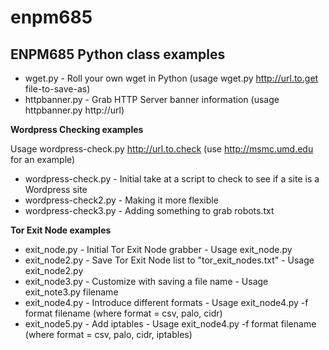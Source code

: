 # enpm685
## ENPM685 Python class examples

* wget.py - Roll your own wget in Python (usage wget.py http://url.to.get file-to-save-as)
* httpbanner.py - Grab HTTP Server banner information (usage httpbanner.py http://url)

**Wordpress Checking examples**

Usage wordpress-check.py http://url.to.check (use http://msmc.umd.edu for an example)

* wordpress-check.py - Initial take at a script to check to see if a site is a Wordpress site
* wordpress-check2.py - Making it more flexible
* wordpress-check3.py - Adding something to grab robots.txt

**Tor Exit Node examples** 

* exit_node.py - Initial Tor Exit Node grabber - Usage exit_node.py
* exit_node2.py - Save Tor Exit Node list to "tor_exit_nodes.txt" - Usage exit_node2.py
* exit_node3.py - Customize with saving a file name - Usage exit_note3.py filename
* exit_node4.py - Introduce different formats - Usage exit_node4.py -f format filename (where format = csv, palo, cidr)
* exit_node5.py - Add iptables - Usage exit_node4.py -f format filename (where format = csv, palo, cidr, iptables)
